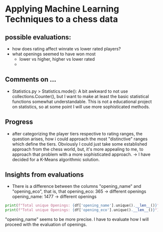 # Applying Machine Learning Techniques to a chess data


## possible evaluations:
- how does rating affect winrate vs lower rated players?
- what openings seemed to have won most
  - lower vs higher, higher vs lower rated
  -


## Comments on ...
- Statistics.py > Statistics.mode():
A bit awkward to not use collections.Counter(), but I want to make at least the
basic statistical functions somewhat understandable.
This is not a educational project on statistics, so at some point I will use
more sophisticated methods.


## Progress
- after categorizing the player tiers respective to rating ranges,
the question arises, how i could approach the most "distinctive" ranges
which define the tiers.
Obviously I could just take some established approach from the chess world,
but, it's more appealing to me, to approach that problem with a more sophisticated
approach. -> I have decided for a K-Means algorithmic solution.

## Insights from evaluations
- There is a difference between the columns "opening_name" and "opening_eco",
that is, that
opening_eco: 365 -> different openings
opening_name: 1477 -> different openings
```python
print(f"Total unique Openings: {df['opening_name'].unique().__len__()}")
print(f"Total unique Openings: {df['opening_eco'].unique().__len__()}")
```
"opening_name" seems to be more precise.
I have to evaluate how I will proceed with the evaluation of openings.

